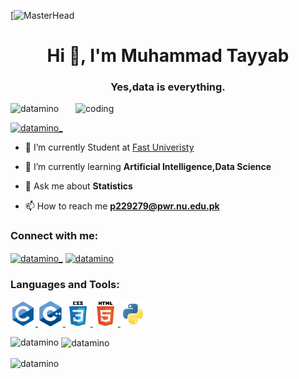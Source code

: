 [![MasterHead]([https://images.app.goo.gl/cqG1U63AGYudxnqj7](https://github.com/Ashutosh-PMishra/Ashutosh-PMishra/blob/main/Github%20Banner.png))
<h1 align="center">Hi 👋, I'm Muhammad Tayyab</h1>
<h3 align="center">Yes,data is everything.</h3>

<img align="right" alt="coding" width="400" src="https://user-images.githubusercontent.com/55389276/140866485-8fb1c876-9a8f-4d6a-98dc-08c4981eaf70.gif">



<p align="left"> <img src="https://komarev.com/ghpvc/?username=datamino&label=Profile%20views&color=0e75b6&style=flat" alt="datamino" /> </p>

<p align="left"> <a href="https://twitter.com/datamino_" target="blank"><img src="https://img.shields.io/twitter/follow/datamino_?logo=twitter&style=for-the-badge" alt="datamino_" /></a> </p>

- 🔭 I’m currently Student at [Fast Univeristy](https://www.nu.edu.pk/)

- 🌱 I’m currently learning **Artificial Intelligence,Data Science**

- 💬 Ask me about **Statistics**

- 📫 How to reach me **p229279@pwr.nu.edu.pk**

<h3 align="left">Connect with me:</h3>
<p align="left">
<a href="https://twitter.com/datamino_" target="blank"><img align="center" src="https://raw.githubusercontent.com/rahuldkjain/github-profile-readme-generator/master/src/images/icons/Social/twitter.svg" alt="datamino_" height="30" width="40" /></a>
<a href="https://linkedin.com/in/datamino" target="blank"><img align="center" src="https://raw.githubusercontent.com/rahuldkjain/github-profile-readme-generator/master/src/images/icons/Social/linked-in-alt.svg" alt="datamino" height="30" width="40" /></a>
</p>

<h3 align="left">Languages and Tools:</h3>
<p align="left"> <a href="https://www.cprogramming.com/" target="_blank" rel="noreferrer"> <img src="https://raw.githubusercontent.com/devicons/devicon/master/icons/c/c-original.svg" alt="c" width="40" height="40"/> </a> <a href="https://www.w3schools.com/cpp/" target="_blank" rel="noreferrer"> <img src="https://raw.githubusercontent.com/devicons/devicon/master/icons/cplusplus/cplusplus-original.svg" alt="cplusplus" width="40" height="40"/> </a> <a href="https://www.w3schools.com/css/" target="_blank" rel="noreferrer"> <img src="https://raw.githubusercontent.com/devicons/devicon/master/icons/css3/css3-original-wordmark.svg" alt="css3" width="40" height="40"/> </a> <a href="https://www.w3.org/html/" target="_blank" rel="noreferrer"> <img src="https://raw.githubusercontent.com/devicons/devicon/master/icons/html5/html5-original-wordmark.svg" alt="html5" width="40" height="40"/> </a> <a href="https://www.python.org" target="_blank" rel="noreferrer"> <img src="https://raw.githubusercontent.com/devicons/devicon/master/icons/python/python-original.svg" alt="python" width="40" height="40"/> </a> </p>

<p><img align="left" src="https://github-readme-stats.vercel.app/api/top-langs?username=datamino&show_icons=true&locale=en&layout=compact" alt="datamino" /></p>

<p>&nbsp;<img align="center" src="https://github-readme-stats.vercel.app/api?username=datamino&show_icons=true&locale=en" alt="datamino" /></p>

<p><img align="center" src="https://github-readme-streak-stats.herokuapp.com/?user=datamino&" alt="datamino" /></p>

